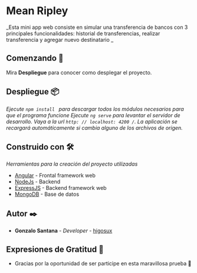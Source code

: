 # Mean Ripley

_Esta mini app web consiste en simular una transferencia de bancos con 3 principales funcionalidades: historial de transferencias, realizar transferencia y agregar nuevo destinatario _

## Comenzando 🚀

Mira **Despliegue** para conocer como desplegar el proyecto.

## Despliegue 📦

_Ejecute `npm install ` para descargar todos los módulos necesarios para que el programa funcione_
_Ejecute `ng serve` para levantar el servidor de desarrollo. Vaya a la url `http: // localhost: 4200 /`. La aplicación se recargará automáticamente si cambia alguno de los archivos de origen._

## Construido con 🛠️

_Herramientas para la creación del proyecto utilizadas_

* [Angular](https://angular.io/) - Frontal framework web
* [NodeJs](https://nodejs.org/es/) - Backend
* [ExpressJS](https://expressjs.com/es/) - Backend framework web
* [MongoDB](https://www.mongodb.com/cloud/atlas/) - Base de datos

## Autor ✒️

* **Gonzalo Santana** - *Developer* - [higosux](https://github.com/higosux)

## Expresiones de Gratitud 🎁

* Gracias por la oportunidad de ser participe en esta maravillosa prueba 📢



